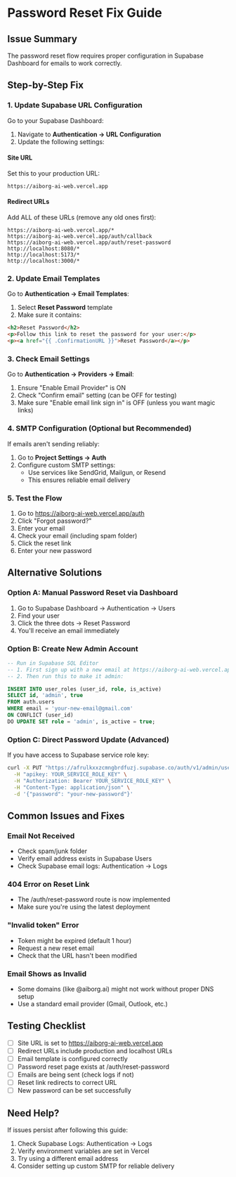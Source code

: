 # Password Reset Fix Guide

## Issue Summary
The password reset flow requires proper configuration in Supabase Dashboard for emails to work correctly.

## Step-by-Step Fix

### 1. Update Supabase URL Configuration

Go to your Supabase Dashboard:
1. Navigate to **Authentication → URL Configuration**
2. Update the following settings:

#### Site URL
Set this to your production URL:
```
https://aiborg-ai-web.vercel.app
```

#### Redirect URLs
Add ALL of these URLs (remove any old ones first):
```
https://aiborg-ai-web.vercel.app/*
https://aiborg-ai-web.vercel.app/auth/callback
https://aiborg-ai-web.vercel.app/auth/reset-password
http://localhost:8080/*
http://localhost:5173/*
http://localhost:3000/*
```

### 2. Update Email Templates

Go to **Authentication → Email Templates**:
1. Select **Reset Password** template
2. Make sure it contains:

```html
<h2>Reset Password</h2>
<p>Follow this link to reset the password for your user:</p>
<p><a href="{{ .ConfirmationURL }}">Reset Password</a></p>
```

### 3. Check Email Settings

Go to **Authentication → Providers → Email**:
1. Ensure "Enable Email Provider" is ON
2. Check "Confirm email" setting (can be OFF for testing)
3. Make sure "Enable email link sign in" is OFF (unless you want magic links)

### 4. SMTP Configuration (Optional but Recommended)

If emails aren't sending reliably:
1. Go to **Project Settings → Auth**
2. Configure custom SMTP settings:
   - Use services like SendGrid, Mailgun, or Resend
   - This ensures reliable email delivery

### 5. Test the Flow

1. Go to https://aiborg-ai-web.vercel.app/auth
2. Click "Forgot password?"
3. Enter your email
4. Check your email (including spam folder)
5. Click the reset link
6. Enter your new password

## Alternative Solutions

### Option A: Manual Password Reset via Dashboard
1. Go to Supabase Dashboard → Authentication → Users
2. Find your user
3. Click the three dots → Reset Password
4. You'll receive an email immediately

### Option B: Create New Admin Account
```sql
-- Run in Supabase SQL Editor
-- 1. First sign up with a new email at https://aiborg-ai-web.vercel.app/auth
-- 2. Then run this to make it admin:

INSERT INTO user_roles (user_id, role, is_active)
SELECT id, 'admin', true
FROM auth.users
WHERE email = 'your-new-email@gmail.com'
ON CONFLICT (user_id)
DO UPDATE SET role = 'admin', is_active = true;
```

### Option C: Direct Password Update (Advanced)
If you have access to Supabase service role key:
```bash
curl -X PUT "https://afrulkxxzcmngbrdfuzj.supabase.co/auth/v1/admin/users/{user-id}" \
  -H "apikey: YOUR_SERVICE_ROLE_KEY" \
  -H "Authorization: Bearer YOUR_SERVICE_ROLE_KEY" \
  -H "Content-Type: application/json" \
  -d '{"password": "your-new-password"}'
```

## Common Issues and Fixes

### Email Not Received
- Check spam/junk folder
- Verify email address exists in Supabase Users
- Check Supabase email logs: Authentication → Logs

### 404 Error on Reset Link
- The /auth/reset-password route is now implemented
- Make sure you're using the latest deployment

### "Invalid token" Error
- Token might be expired (default 1 hour)
- Request a new reset email
- Check that the URL hasn't been modified

### Email Shows as Invalid
- Some domains (like @aiborg.ai) might not work without proper DNS setup
- Use a standard email provider (Gmail, Outlook, etc.)

## Testing Checklist
- [ ] Site URL is set to https://aiborg-ai-web.vercel.app
- [ ] Redirect URLs include production and localhost URLs
- [ ] Email template is configured correctly
- [ ] Password reset page exists at /auth/reset-password
- [ ] Emails are being sent (check logs if not)
- [ ] Reset link redirects to correct URL
- [ ] New password can be set successfully

## Need Help?
If issues persist after following this guide:
1. Check Supabase Logs: Authentication → Logs
2. Verify environment variables are set in Vercel
3. Try using a different email address
4. Consider setting up custom SMTP for reliable delivery